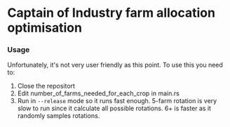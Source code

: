 # Captain of Industry farm allocation optimisation

### Usage

Unfortunately, it's not very user friendly as this point.
To use this you need to:

1) Close the repositort
2) Edit number_of_farms_needed_for_each_crop in main.rs
3) Run in `--release` mode so it runs fast enough. 5-farm rotation is very slow to run since it calculate all possible rotations. 6+ is faster as it randomly samples rotations.
